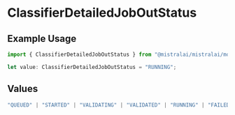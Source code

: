 # ClassifierDetailedJobOutStatus

## Example Usage

```typescript
import { ClassifierDetailedJobOutStatus } from "@mistralai/mistralai/models/components";

let value: ClassifierDetailedJobOutStatus = "RUNNING";
```

## Values

```typescript
"QUEUED" | "STARTED" | "VALIDATING" | "VALIDATED" | "RUNNING" | "FAILED_VALIDATION" | "FAILED" | "SUCCESS" | "CANCELLED" | "CANCELLATION_REQUESTED"
```
